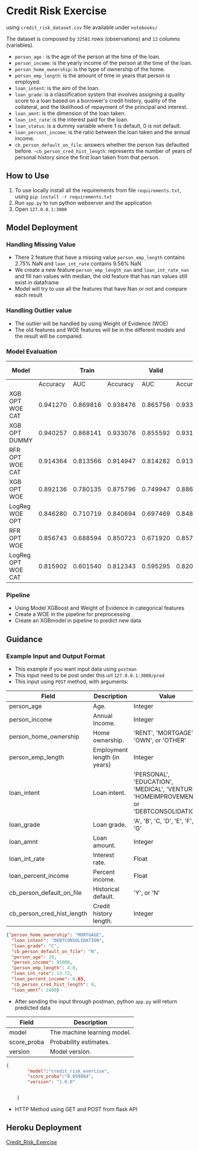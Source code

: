 # Credit Risk Exercise

using `credit_risk_dataset.csv` file available under `notebooks/`

The dataset is composed by `32581` rows (observations) and `12` columns (variables).

- `person_age` : is the age of the person at the time of the loan.
- `person_income`: is the yearly income of the person at the time of the loan.
- `person_home_ownership`: is the type of ownership of the home.
- `person_emp_length`: is the amount of time in years that person is employed.
- `loan_intent`: is the aim of the loan.
- `loan_grade`: is a classification system that involves assigning a quality score to a loan based on a borrower's credit history, quality of the collateral, and the likelihood of repayment of the principal and interest.
- `loan_amnt`: is the dimension of the loan taken.
- `loan_int_rate`: is the interest paid for the loan.
- `loan_status`: is a dummy variable where 1 is default, 0 is not default.
- `loan_percent_income`: is the ratio between the loan taken and the annual income.
- `cb_person_default_on_file`: answers whether the person has defaulted before.
-`cb_person_cred_hist_length`: represents the number of years of personal history since the first loan taken from that person.

## How to Use

1. To use locally install all the requirements from file `requirements.txt`, using `pip install -r requirements.txt`
2. Run `app.py` to run python webserver and the application
3. Open `127.0.0.1:3000`

## Model Deployment

### Handling Missing Value
- There 2 feature that have a missing value `person_emp_length` contains 2.75% NaN and `loan_int_rate` contains 9.56% NaN
- We create a new feature `person_emp_length_nan` and	`loan_int_rate_nan` and fill nan values with median, the old feature that has nan values still exist in dataframe
- Model will try to use all the features that have Nan or not and compare each result

### Handling Outlier value
- The outlier will be handled by using Weight of Evidence (WOE)
- The old features and WOE features will be in the different models and the result will be compared.

### Model Evaluation

| Model || Train || Valid|| Holdout Sample|
| --- | --- | --- |--- | --- | --- | --- |
||Accuracy	|AUC	|Accuracy|	AUC|	Accuracy|	AUC|
|XGB OPT WOE CAT	|0.941270|	0.869816|	0.938476|	0.865756|	0.933045|	0.852295|
|XGB OPT DUMMY	|0.940257|	0.868141|	0.933076|	0.855592|	0.931348	|0.851468|
|RFR OPT WOE CAT|	0.914364	|0.813566	|0.914947	|0.814282|	0.913453|	0.809761|
|XGB OPT WOE	|0.892136	|0.780135|	0.875796|	0.749947|	0.886301|	0.767530|
|LogReg WOE OPT	|0.846280	|0.710719|	0.840694|	0.697469|	0.848504|	0.710803|
|RFR OPT WOE	|0.856743|	0.688594|	0.850723|	0.671920|	0.857143|	0.684250|
|LogReg OPT WOE CAT	|0.815902|	0.601540|	0.812343|	0.595295|	0.820734|	0.606344|

### Pipeline
- Using Model XGBoost and Weight of Evidence in categorical features
- Create a WOE in the pipeline for preprocessing
- Create an XGBmodel in pipeline to predict new data

## Guidance

### Example Input and Output Format
- This example if you want input data using `postman`
- This input need to be post under this url `127.0.0.1:3000/pred`
- This input using `POST` method, with arguments:

|Field|	Description|	Value|
| --- | --- | --- |
|person_age	|Age.	|Integer|
|person_income	|Annual Income.|	Integer|
|person_home_ownership	|Home ownership.	|'RENT', 'MORTGAGE', 'OWN', or 'OTHER'|
|person_emp_length|	Employment length (in years)	|Integer|
|loan_intent	|Loan intent.|	'PERSONAL', 'EDUCATION', 'MEDICAL', 'VENTURE', 'HOMEIMPROVEMENT', or 'DEBTCONSOLIDATION'|
|loan_grade|	Loan grade.|	'A', 'B', 'C, 'D', 'E', 'F', or 'G'|
|loan_amnt|	Loan amount.|	Integer|
|loan_int_rate|	Interest rate.	|Float|
|loan_percent_income	|Percent income.|	Float|
|cb_person_default_on_file	|Historical default.|	'Y', or 'N'|
|cb_person_cred_hist_length	|Credit history length.	|Integer|

```json
{"person_home_ownership": "MORTGAGE",
  "loan_intent": "DEBTCONSOLIDATION",
  "loan_grade": "C",
  "cb_person_default_on_file": "N",
  "person_age": 29,
  "person_income": 95000,
  "person_emp_length": 4.0,
  "loan_int_rate": 13.72,
  "loan_percent_income": 0.03,
  "cb_person_cred_hist_length": 9,
  "loan_amnt": 2400}
```
-  After sending the input through postman, python `app.py` will return predicted data

|Field|	Description|
| --- | --- |
|model	|The machine learning model.|
|score_proba	|Probability estimates.|
|version|	Model version.|

```json
{
        "model":"credit_risk_exercise",
        "score_proba":"0.059884",
        "version": "1.0.0"


    }
```
- HTTP Method using GET and POST from flask API

## Heroku Deployment

[Credit_Risk_Exercise](https://credit-score-exercise.herokuapp.com/)
